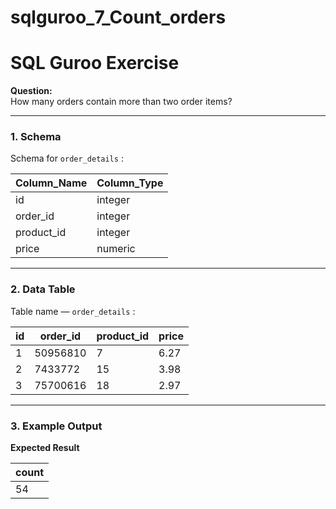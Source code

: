 # sqlguroo_7_Count_orders

# SQL Guroo Exercise

**Question:**  
How many orders contain more than two order items?

---

### 1. Schema
Schema for `order_details` :  

| Column_Name | Column_Type |
|-------------|-------------|
| id          | integer     |
| order_id    | integer     |
| product_id  | integer     |
| price       | numeric     |

---

### 2. Data Table
Table name — `order_details` :  

| id | order_id | product_id | price |
|----|----------|------------|-------|
| 1  | 50956810 | 7          | 6.27  |
| 2  | 7433772  | 15         | 3.98  |
| 3  | 75700616 | 18         | 2.97  |

---

### 3. Example Output
**Expected Result**  

| count |
|-------|
| 54    |